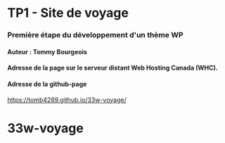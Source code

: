 # TP1 - Site de voyage

### Première étape du développement d'un thème WP

#### Auteur : Tommy Bourgeois

#### Adresse de la page sur le serveur distant Web Hosting Canada (WHC). 

#### Adresse de la github-page

https://tomb4289.github.io/33w-voyage/

# 33w-voyage
